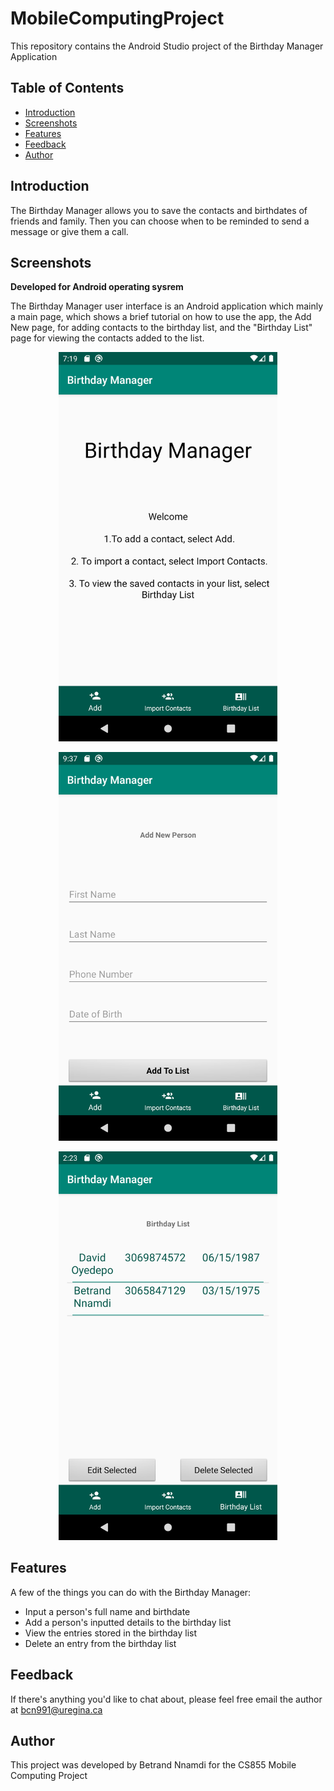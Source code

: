 # MobileComputingProject
This repository contains the Android Studio project of the Birthday Manager Application

## Table of Contents

- [Introduction](#introduction)
- [Screenshots](#screenshots)
- [Features](#features)
- [Feedback](#feedback)
- [Author](#author)

## Introduction

The Birthday Manager allows you to save the contacts and birthdates of friends and family. Then you can choose when to be reminded to send a message or give them a call. 


## Screenshots

**Developed for Android operating sysrem**

The Birthday Manager user interface is an Android application which mainly a main page, which shows a brief tutorial on how to use the app, the Add New page, for adding contacts to the birthday list, and the "Birthday List" page for viewing the contacts added to the list. 

<p align="center">
  <img src = "mainpage.png" width=350>
</p>
<p align="center">
  <img src = "addpage.png" width=350>
</p>

<p align="center">
  <img src = "afterDelete.png" width=350>
</p>

## Features

A few of the things you can do with the Birthday Manager:

* Input a person's full name and birthdate
* Add a person's inputted details to the birthday list
* View the entries stored in the birthday list
* Delete an entry from the birthday list

## Feedback
If there's anything you'd like to chat about, please feel free email the author at bcn991@uregina.ca

## Author

This project was developed by Betrand Nnamdi for the CS855 Mobile Computing Project
